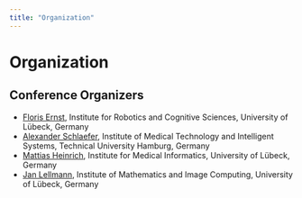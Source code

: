 ```yaml
---
title: "Organization"
---
```


# Organization

## Conference Organizers

* [Floris Ernst](https://www.rob.uni-luebeck.de/index.php?id=320&L=1), Institute for Robotics and Cognitive Sciences, University of Lübeck, Germany
* [Alexander Schlaefer](https://mtec.et8.tuhh.de/staff/alexander-schlaefer.html), Institute of Medical Technology and Intelligent Systems, Technical University Hamburg, Germany
* [Mattias Heinrich](http://www.imi.uni-luebeck.de/en/~heinrich), Institute for Medical Informatics, University of Lübeck, Germany
* [Jan Lellmann](https://www.mic.uni-luebeck.de/people/jan-lellmann.html), Institute of Mathematics and Image Computing, University of Lübeck, Germany

